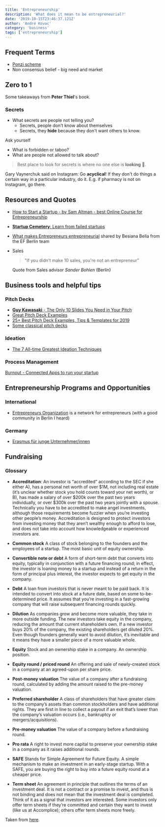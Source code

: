 ```yaml
---
title: 'Entrepreneurship'
description: 'What does it mean to be entrepreneurial?'
date: '2019-10-15T23:46:37.121Z'
author: 'André Kovac'
category: 'business'
tags: ['entrepreneurship']
---
```


## Frequent Terms

- [Ponzi scheme](https://en.wikipedia.org/wiki/Ponzi_scheme)
- Non consensus belief - big need and market

## Zero to 1

Some takeaways from **Peter Thiel**'s book.

### Secrets

- What secrets are people not telling you?
  - Secrets, people don't know about themselves
  - Secrets, they **hide** because they don't want others to know.

Ask yourself

- What is forbidden or taboo?
- What are people not allowed to talk about?

> Best place to look for secrets is where no one else is **looking** 👀.

Gary Vaynerchuk said on Instagram: Go **acyclical**! If they don't do things a certain way in a particular industry, do it. E.g. if pharmacy is not on Instagram, go there.

## Resources and Quotes

- [How to Start a Startup - by Sam Altman - best Online Course for Entrepreneurship](https://startupclass.samaltman.com/)

- [**Startup Cemetery**: Learn from failed startups](https://www.failory.com/cemetery)

- [What makes Entrepreneurs entrepreneurial](./what-makes-entrepreneurs-entrepreneurial-sarasvathy.pdf) shared by Besiana Bella from the EF Berlin team

- Sales

  > "If you didn't make 10 sales, you're not an entrepreneur"

  Quote from Sales advisor _Sander Bohlen_ (Berlin)

## Business tools and helpful tips

### Pitch Decks

- [**Guy Kawasaki** - The Only 10 Slides You Need in Your Pitch](https://guykawasaki.com/the-only-10-slides-you-need-in-your-pitch/)
- [Great Pitch Deck Examples](https://pitchdeckexamples.com/)
- [25+ Best Pitch Deck Examples, Tips & Templates for 2019](https://venngage.com/blog/best-pitch-decks/)
- [Some classical pitch decks](https://piktochart.com/blog/startup-pitch-decks-what-you-can-learn/)

### Ideation

- [The 7 All-time Greatest Ideation Techniques](https://innovationmanagement.se/2013/05/30/the-7-all-time-greatest-ideation-techniques/)

### Process Management

[Burnout - Connected Apps to run your startup](https://burnout.so/)

## Entrepreneurship Programs and Opportunities

### International

- [Entrepreneurs Organization](https://www.eonetwork.org/) is a network for entrepreneurs (with a good community in Berlin I heard)

### Germany

- [Erasmus für junge Unternehmer/innen](https://europa.eu/youreurope/business/running-business/start-ups/erasmus-young-entrepreneurs/index_de.htm)

## Fundraising

### Glossary

- **Accreditation**: An investor is “accredited” according to the SEC if she either A), has a personal net worth of over $1M, not including real estate (it’s unclear whether stock you hold counts toward your net worth), or B), has made a salary of over $200k over the past two years individually, or over \$300k over the past two years jointly with a spouse. Technically you have to be accredited to make angel investments, although those requirements become fuzzier when you’re investing other people’s money. Accreditation is designed to protect investors from investing money that they aren’t wealthy enough to afford to lose, and does not take into account how knowledgeable or experienced investors are.

- **Common stock** A class of stock belonging to the founders and the employees of a startup. The most basic unit of equity ownership.

- **Convertible note or debt** A form of short-term debt that converts into equity, typically in conjunction with a future financing round; in effect, the investor is loaning money to a startup and instead of a return in the form of principal plus interest, the investor expects to get equity in the company.

- **Debt** A loan from investors that is never meant to be paid back. It is intended to convert into stock at a future date, based on some to-be-determined price. It assumes that you’re investing in a fast-growing company that will raise subsequent financing rounds quickly.

- **Dilution** As companies grow and become more valuable, they take in more outside funding. The new investors take equity in the company, reducing the amount that current shareholders own. If a new investor buys 20% of the company, the existing shareholders get diluted 20%. Even though founders generally want to avoid dilution, it’s inevitable and it means they have a smaller piece of a more valuable whole.

- **Equity** Stock and an ownership stake in a company. An ownership position.

- **Equity round / priced round** An offering and sale of newly-created stock in a company at an agreed-upon per share price.

- **Post-money valuation** The value of a company after a fundraising round, calculated by adding the amount raised to the pre-money valuation.

- **Preferred shareholder** A class of shareholders that have greater claim to the company’s assets than common stockholders and have additional rights. They are first in line to collect a payout if an exit that’s lower than the company’s valuation occurs (i.e., bankruptcy or mergers/acquisitions).

- **Pre-money valuation** The value of a company before a fundraising round.

- **Pro rata** A right to invest more capital to preserve your ownership stake in a company as it raises additional rounds.

- **SAFE** Stands for Simple Agreement for Future Equity. A simple mechanism to make an investment in an early-stage startup. With a SAFE, you are buying the right to buy into a future equity round at a cheaper price.

- **Term sheet** An agreement in principle that outlines the terms of an investment deal. It is not a contract or a promise to invest, and thus is not binding and does not mean that the investment deal is completed. Think of it as a signal that investors are interested. Some investors only offer term sheets if they’re committed and certain they want to invest (like us at Accomplice); others offer term sheets more freely.

Taken from [here](https://medium.com/@sarahadowney/how-to-angel-invest-part-9-example-exit-scenarios-glossary-and-further-reading-6f8002687213).
